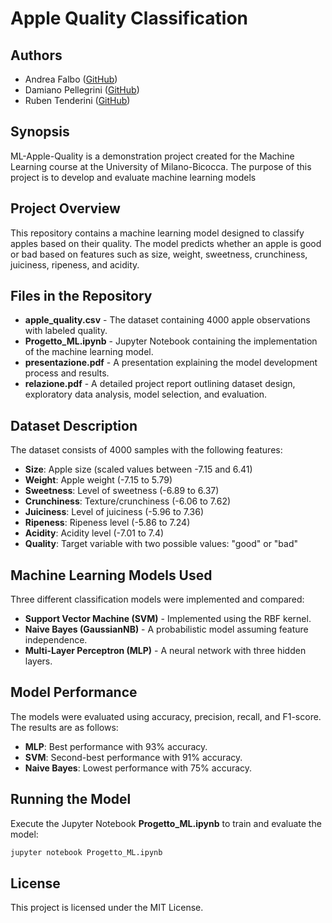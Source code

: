 # Apple Quality Classification

## Authors

- Andrea Falbo ([GitHub](https://github.com/LilQuacky))
- Damiano Pellegrini ([GitHub](https://github.com/DamianoPellegrini))
- Ruben Tenderini ([GitHub](https://github.com/Ruben-2828))

## Synopsis

ML-Apple-Quality is a demonstration project created for the Machine Learning course at the University of Milano-Bicocca. 
The purpose of this project is to develop and evaluate machine learning models 

## Project Overview

This repository contains a machine learning model designed to classify apples based on their quality. The model predicts whether an apple is good or bad based on features such as size, weight, sweetness, crunchiness, juiciness, ripeness, and acidity.

## Files in the Repository

- **apple_quality.csv** - The dataset containing 4000 apple observations with labeled quality.
- **Progetto_ML.ipynb** - Jupyter Notebook containing the implementation of the machine learning model.
- **presentazione.pdf** - A presentation explaining the model development process and results.
- **relazione.pdf** - A detailed project report outlining dataset design, exploratory data analysis, model selection, and evaluation.

## Dataset Description

The dataset consists of 4000 samples with the following features:

- **Size**: Apple size (scaled values between -7.15 and 6.41)
- **Weight**: Apple weight (-7.15 to 5.79)
- **Sweetness**: Level of sweetness (-6.89 to 6.37)
- **Crunchiness**: Texture/crunchiness (-6.06 to 7.62)
- **Juiciness**: Level of juiciness (-5.96 to 7.36)
- **Ripeness**: Ripeness level (-5.86 to 7.24)
- **Acidity**: Acidity level (-7.01 to 7.4)
- **Quality**: Target variable with two possible values: "good" or "bad"

## Machine Learning Models Used

Three different classification models were implemented and compared:

- **Support Vector Machine (SVM)** - Implemented using the RBF kernel.
- **Naive Bayes (GaussianNB)** - A probabilistic model assuming feature independence.
- **Multi-Layer Perceptron (MLP)** - A neural network with three hidden layers.

## Model Performance

The models were evaluated using accuracy, precision, recall, and F1-score. The results are as follows:

- **MLP**: Best performance with 93% accuracy.
- **SVM**: Second-best performance with 91% accuracy.
- **Naive Bayes**: Lowest performance with 75% accuracy.

## Running the Model

Execute the Jupyter Notebook **Progetto_ML.ipynb** to train and evaluate the model:

```bash
jupyter notebook Progetto_ML.ipynb
```

## License

This project is licensed under the MIT License.

